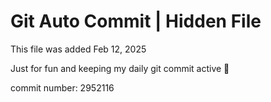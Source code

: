 # Git Auto Commit | Hidden File

This file was added Feb 12, 2025

Just for fun and keeping my daily git commit active 🤪

commit number: 2952116
